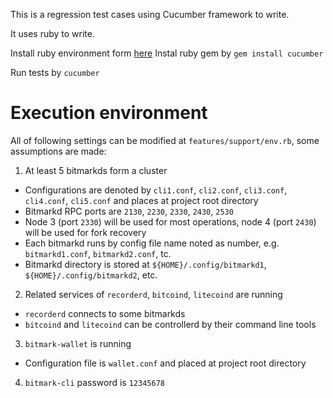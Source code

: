 This is a regression test cases using Cucumber framework to write.

It uses ruby to write.

Install ruby environment form [here](https://www.ruby-lang.org/zh_tw/documentation/installation/)
Instal ruby gem by `gem install cucumber`

Run tests by `cucumber`

# Execution environment


All of following settings can be modified at `features/support/env.rb`, some assumptions are made:

1. At least 5 bitmarkds form a cluster
  - Configurations are denoted by `cli1.conf`, `cli2.conf`, `cli3.conf`, `cli4.conf`, `cli5.conf` and places at project root directory
  - Bitmarkd RPC ports are `2130`, `2230`, `2330`, `2430`, `2530`
  - Node 3 (port `2330`) will be used for most operations, node 4 (port `2430`) will be used for fork recovery
  - Each bitmarkd runs by config file name noted as number, e.g. `bitmarkd1.conf`, `bitmarkd2.conf`, tc.
  - Bitmarkd directory is stored at `${HOME}/.config/bitmarkd1`, `${HOME}/.config/bitmarkd2`, etc.

2. Related services of `recorderd`, `bitcoind`, `litecoind` are running
  - `recorderd` connects to some bitmarkds
  - `bitcoind` and `litecoind` can be controllerd by their command line tools

3. `bitmark-wallet` is running
  - Configuration file is `wallet.conf` and placed at project root directory

4. `bitmark-cli` password is `12345678`
